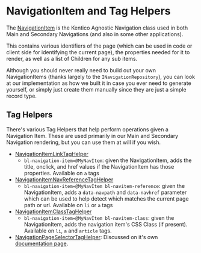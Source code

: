 # NavigationItem and Tag Helpers

The [NavigationItem](../../src/Navigation/Navigation.Models/Models/NavigationItem.cs) is the Kentico Agnostic Navigation class used in both Main and Secondary Navigations (and also in some other applications).

This contains various identifiers of the page (which can be used in code or client side for identifying the current page), the properties needed for it to render, as well as a list of Children for any sub items.

Although you should never really need to build out your own NavigationItems (thanks largely to the `INavigationRepository`), you can look at our implementation as how we built it in case you ever need to generate yourself, or simply just create them manually since they are just a simple record type.

## Tag Helpers

There's various Tag Helpers that help perform operations given a Navigation Item.  These are used primarily in our Main and Secondary Navigation rendering, but you can use them at will if you wish.

- [NavigationItemLinkTagHelper](../../src/Navigation/Navigation.RCL/TagHelpers/NavigationItemTagHelpers.cs)
  - `bl-navigation-item=@MyNavItem`: given the NavigationItem, adds the title, onclick, and href values if the NavigationItem has those properties.  Available on `a` tags
- [NavigationItemNavReferenceTagHelper](../../src/Navigation/Navigation.RCL/TagHelpers/NavigationItemTagHelpers.cs)
  - `bl-navigation-item=@MyNavItem bl-navitem-reference`: given the NavigationItem, adds a `data-navpath` and `data-navhref` parameter which can be used to help detect which matches the current page path or url.  Available on `li` or `a` tags
- [NavigationItemClassTagHelper](../../src/Navigation/Navigation.RCL/TagHelpers/NavigationItemTagHelpers.cs)
  - `bl-navigation-item=@MyNavItem bl-navitem-class`: given the NavigationItem, adds the navigation item's CSS Class (if present).  Available on `li`, `a` and `article` tags.
- [NavigationPageSelectorTagHelper](../../src/Navigation/Navigation.RCL/TagHelpers/NavigationItemClassTagHelper.cs): Discussed on it's own [documentation page](navigation-current-page).
